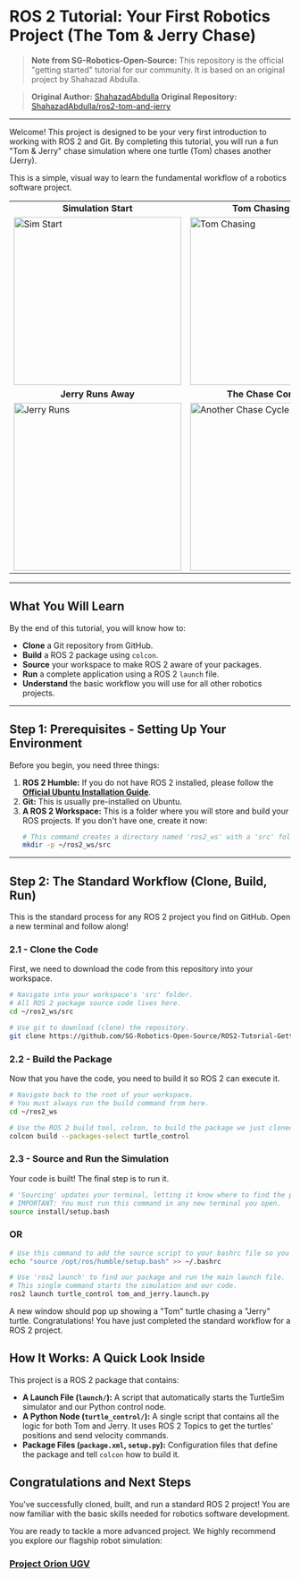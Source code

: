# ROS 2 Tutorial: Your First Robotics Project (The Tom & Jerry Chase)

> **Note from SG-Robotics-Open-Source:** This repository is the official "getting started" tutorial for our community. It is based on an original project by Shahazad Abdulla.

> **Original Author:** [ShahazadAbdulla](https://github.com/ShahazadAbdulla)
> **Original Repository:** [ShahazadAbdulla/ros2-tom-and-jerry](https://github.com/ShahazadAbdulla/ros2-tom-and-jerry)

---

Welcome! This project is designed to be your very first introduction to working with ROS 2 and Git. By completing this tutorial, you will run a fun "Tom & Jerry" chase simulation where one turtle (Tom) chases another (Jerry).

This is a simple, visual way to learn the fundamental workflow of a robotics software project.

<table>
  <tr>
    <td align="center"><strong>Simulation Start</strong></td>
    <td align="center"><strong>Tom Chasing Jerry</strong></td>
  </tr>
  <tr>
    <td><img src="https://github.com/user-attachments/assets/debd05f2-c5d0-43e6-a37f-0f8280ff0d1e" alt="Sim Start" width="300"></td>
    <td><img src="https://github.com/user-attachments/assets/5b998e37-4da7-4622-92cc-699d741e5185" alt="Tom Chasing" width="300"></td>
  </tr>
  <tr>
    <td align="center"><strong>Jerry Runs Away</strong></td>
    <td align="center"><strong>The Chase Continues</strong></td>
  </tr>
  <tr>
    <td><img src="https://github.com/user-attachments/assets/0c67263e-0d17-46bd-a400-6286ca40b172" alt="Jerry Runs" width="300"></td>
    <td><img src="https://github.com/user-attachments/assets/43d46cf6-598e-46f1-9be8-12f40ce70ea7" alt="Another Chase Cycle" width="300"></td>
  </tr>
</table>

---

## What You Will Learn

By the end of this tutorial, you will know how to:
*   **Clone** a Git repository from GitHub.
*   **Build** a ROS 2 package using `colcon`.
*   **Source** your workspace to make ROS 2 aware of your packages.
*   **Run** a complete application using a ROS 2 `launch` file.
*   **Understand** the basic workflow you will use for all other robotics projects.

---

## Step 1: Prerequisites - Setting Up Your Environment

Before you begin, you need three things:

1.  **ROS 2 Humble:** If you do not have ROS 2 installed, please follow the **[Official Ubuntu Installation Guide](https://docs.ros.org/en/humble/Installation/Ubuntu-Install-Debians.html)**.
2.  **Git:** This is usually pre-installed on Ubuntu.
3.  **A ROS 2 Workspace:** This is a folder where you will store and build your ROS projects. If you don't have one, create it now:
    ```bash
    # This command creates a directory named 'ros2_ws' with a 'src' folder inside it.
    mkdir -p ~/ros2_ws/src
    ```

---

## Step 2: The Standard Workflow (Clone, Build, Run)

This is the standard process for any ROS 2 project you find on GitHub. Open a new terminal and follow along!

### 2.1 - Clone the Code

First, we need to download the code from this repository into your workspace.

```bash
# Navigate into your workspace's 'src' folder.
# All ROS 2 package source code lives here.
cd ~/ros2_ws/src
```

```bash
# Use git to download (clone) the repository.
git clone https://github.com/SG-Robotics-Open-Source/ROS2-Tutorial-Getting-Started.git
```

### 2.2 - Build the Package

Now that you have the code, you need to build it so ROS 2 can execute it.

```bash
# Navigate back to the root of your workspace.
# You must always run the build command from here.
cd ~/ros2_ws
```

```bash
# Use the ROS 2 build tool, colcon, to build the package we just cloned.
colcon build --packages-select turtle_control
```

### 2.3 - Source and Run the Simulation

Your code is built! The final step is to run it.

```bash 
# 'Sourcing' updates your terminal, letting it know where to find the package you just built.
# IMPORTANT: You must run this command in any new terminal you open.
source install/setup.bash
```

### OR

```bash
# Use this command to add the source script to your bashrc file so you dont have to type the above command everytime you open a terminal
echo "source /opt/ros/humble/setup.bash" >> ~/.bashrc
```

```bash
# Use 'ros2 launch' to find our package and run the main launch file.
# This single command starts the simulation and our code.
ros2 launch turtle_control tom_and_jerry.launch.py
```

A new window should pop up showing a "Tom" turtle chasing a "Jerry" turtle. Congratulations! You have just completed the standard workflow for a ROS 2 project.

## How It Works: A Quick Look Inside

This project is a ROS 2 package that contains:
*   **A Launch File (`launch/`):** A script that automatically starts the TurtleSim simulator and our Python control node.
*   **A Python Node (`turtle_control/`):** A single script that contains all the logic for both Tom and Jerry. It uses ROS 2 Topics to get the turtles' positions and send velocity commands.
*   **Package Files (`package.xml`, `setup.py`):** Configuration files that define the package and tell `colcon` how to build it.

## Congratulations and Next Steps

You've successfully cloned, built, and run a standard ROS 2 project! You are now familiar with the basic skills needed for robotics software development.

You are ready to tackle a more advanced project. We highly recommend you explore our flagship robot simulation:
### **[Project Orion UGV](https://github.com/SG-Robotics-Open-Source/ros2-project-orion-ugv)**

